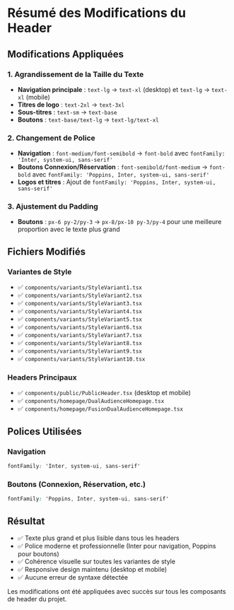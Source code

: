 # Résumé des Modifications du Header

## Modifications Appliquées

### 1. Agrandissement de la Taille du Texte
- **Navigation principale** : `text-lg` → `text-xl` (desktop) et `text-lg` → `text-xl` (mobile)
- **Titres de logo** : `text-2xl` → `text-3xl`
- **Sous-titres** : `text-sm` → `text-base`
- **Boutons** : `text-base/text-lg` → `text-lg/text-xl`

### 2. Changement de Police
- **Navigation** : `font-medium/font-semibold` → `font-bold` avec `fontFamily: 'Inter, system-ui, sans-serif'`
- **Boutons Connexion/Réservation** : `font-semibold/font-medium` → `font-bold` avec `fontFamily: 'Poppins, Inter, system-ui, sans-serif'`
- **Logos et titres** : Ajout de `fontFamily: 'Poppins, Inter, system-ui, sans-serif'`

### 3. Ajustement du Padding
- **Boutons** : `px-6 py-2/py-3` → `px-8/px-10 py-3/py-4` pour une meilleure proportion avec le texte plus grand

## Fichiers Modifiés

### Variantes de Style
- ✅ `components/variants/StyleVariant1.tsx`
- ✅ `components/variants/StyleVariant2.tsx`
- ✅ `components/variants/StyleVariant3.tsx`
- ✅ `components/variants/StyleVariant4.tsx`
- ✅ `components/variants/StyleVariant5.tsx`
- ✅ `components/variants/StyleVariant6.tsx`
- ✅ `components/variants/StyleVariant7.tsx`
- ✅ `components/variants/StyleVariant8.tsx`
- ✅ `components/variants/StyleVariant9.tsx`
- ✅ `components/variants/StyleVariant10.tsx`

### Headers Principaux
- ✅ `components/public/PublicHeader.tsx` (desktop et mobile)
- ✅ `components/homepage/DualAudienceHomepage.tsx`
- ✅ `components/homepage/FusionDualAudienceHomepage.tsx`

## Polices Utilisées

### Navigation
```css
fontFamily: 'Inter, system-ui, sans-serif'
```

### Boutons (Connexion, Réservation, etc.)
```css
fontFamily: 'Poppins, Inter, system-ui, sans-serif'
```

## Résultat
- ✅ Texte plus grand et plus lisible dans tous les headers
- ✅ Police moderne et professionnelle (Inter pour navigation, Poppins pour boutons)
- ✅ Cohérence visuelle sur toutes les variantes de style
- ✅ Responsive design maintenu (desktop et mobile)
- ✅ Aucune erreur de syntaxe détectée

Les modifications ont été appliquées avec succès sur tous les composants de header du projet.